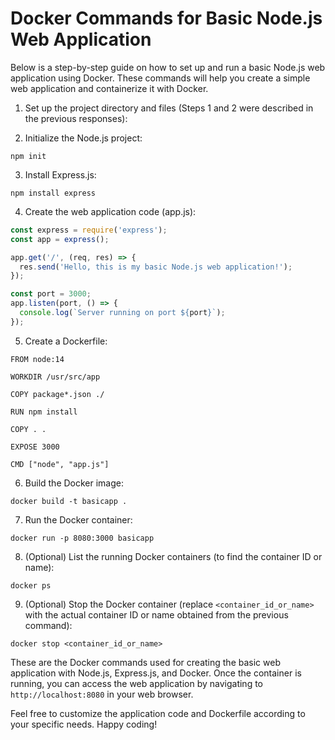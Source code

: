 
# Docker Commands for Basic Node.js Web Application

Below is a step-by-step guide on how to set up and run a basic Node.js web application using Docker. These commands will help you create a simple web application and containerize it with Docker.

1. Set up the project directory and files (Steps 1 and 2 were described in the previous responses):

2. Initialize the Node.js project:
```
npm init
```

3. Install Express.js:
```
npm install express
```

4. Create the web application code (app.js):
```javascript
const express = require('express');
const app = express();

app.get('/', (req, res) => {
  res.send('Hello, this is my basic Node.js web application!');
});

const port = 3000;
app.listen(port, () => {
  console.log(`Server running on port ${port}`);
});
```

5. Create a Dockerfile:
```
FROM node:14

WORKDIR /usr/src/app

COPY package*.json ./

RUN npm install

COPY . .

EXPOSE 3000

CMD ["node", "app.js"]
```

6. Build the Docker image:
```
docker build -t basicapp .
```

7. Run the Docker container:
```
docker run -p 8080:3000 basicapp
```

8. (Optional) List the running Docker containers (to find the container ID or name):
```
docker ps
```

9. (Optional) Stop the Docker container (replace `<container_id_or_name>` with the actual container ID or name obtained from the previous command):
```
docker stop <container_id_or_name>
```

These are the Docker commands used for creating the basic web application with Node.js, Express.js, and Docker. Once the container is running, you can access the web application by navigating to `http://localhost:8080` in your web browser.

Feel free to customize the application code and Dockerfile according to your specific needs. Happy coding!
